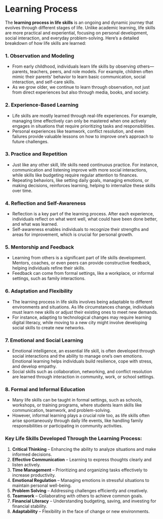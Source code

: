 # Learning Process


The **learning process in life skills** is an ongoing and dynamic journey that evolves through different stages of life. Unlike academic learning, life skills are more practical and experiential, focusing on personal development, social interaction, and everyday problem-solving. Here’s a detailed breakdown of how life skills are learned:

### 1. **Observation and Modeling**

-   From early childhood, individuals learn life skills by observing others—parents, teachers, peers, and role models. For example, children often mimic their parents' behavior to learn basic communication, social interaction, and self-care skills.
-   As we grow older, we continue to learn through observation, not just from direct experiences but also through media, books, and society.

### 2. **Experience-Based Learning**

-   Life skills are mostly learned through real-life experiences. For example, managing time effectively can only be mastered when one actively engages in situations that require prioritizing tasks and responsibilities.
-   Personal experiences like teamwork, conflict resolution, and even failures provide valuable lessons on how to improve one’s approach to future challenges.

### 3. **Practice and Repetition**

-   Just like any other skill, life skills need continuous practice. For instance, communication and listening improve with more social interactions, while skills like budgeting require regular attention to finances.
-   Repeating behaviors, like setting daily goals, managing emotions, or making decisions, reinforces learning, helping to internalize these skills over time.

### 4. **Reflection and Self-Awareness**

-   Reflection is a key part of the learning process. After each experience, individuals reflect on what went well, what could have been done better, and what was learned.
-   Self-awareness enables individuals to recognize their strengths and areas for improvement, which is crucial for personal growth.

### 5. **Mentorship and Feedback**

-   Learning from others is a significant part of life skills development. Mentors, coaches, or even peers can provide constructive feedback, helping individuals refine their skills.
-   Feedback can come from formal settings, like a workplace, or informal settings, such as family interactions.

### 6. **Adaptation and Flexibility**

-   The learning process in life skills involves being adaptable to different environments and situations. As life circumstances change, individuals must learn new skills or adjust their existing ones to meet new demands.
-   For instance, adapting to technological changes may require learning digital literacy, while moving to a new city might involve developing social skills to create new networks.

### 7. **Emotional and Social Learning**

-   Emotional intelligence, an essential life skill, is often developed through social interactions and the ability to manage one’s own emotions. Emotional learning helps individuals build resilience, cope with stress, and develop empathy.
-   Social skills such as collaboration, networking, and conflict resolution are learned through interaction in community, work, or school settings.

### 8. **Formal and Informal Education**

-   Many life skills can be taught in formal settings, such as schools, workshops, or training programs, where students learn skills like communication, teamwork, and problem-solving.
-   However, informal learning plays a crucial role too, as life skills often arise spontaneously through daily life events, like handling family responsibilities or participating in community activities.

### Key Life Skills Developed Through the Learning Process:

1.  **Critical Thinking** – Enhancing the ability to analyze situations and make informed decisions.
2.  **Effective Communication** – Learning to express thoughts clearly and listen actively.
3.  **Time Management** – Prioritizing and organizing tasks effectively to increase productivity.
4.  **Emotional Regulation** – Managing emotions in stressful situations to maintain personal well-being.
5.  **Problem Solving** – Addressing challenges efficiently and creatively.
6.  **Teamwork** – Collaborating with others to achieve common goals.
7.  **Financial Literacy** – Understanding budgeting, saving, and investing for financial stability.
8.  **Adaptability** – Flexibility in the face of change or new environments.


